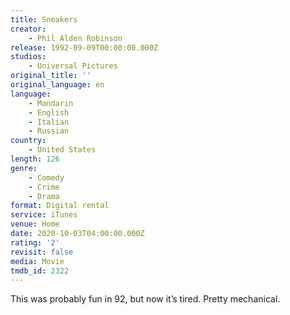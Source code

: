 ```yaml
---
title: Sneakers
creator:
    - Phil Alden Robinson
release: 1992-09-09T00:00:00.000Z
studios:
    - Universal Pictures
original_title: ''
original_language: en
language:
    - Mandarin
    - English
    - Italian
    - Russian
country:
    - United States
length: 126
genre:
    - Comedy
    - Crime
    - Drama
format: Digital rental
service: iTunes
venue: Home
date: 2020-10-03T04:00:00.000Z
rating: '2'
revisit: false
media: Movie
tmdb_id: 2322
---
```


This was probably fun in 92, but now it’s tired. Pretty mechanical.
